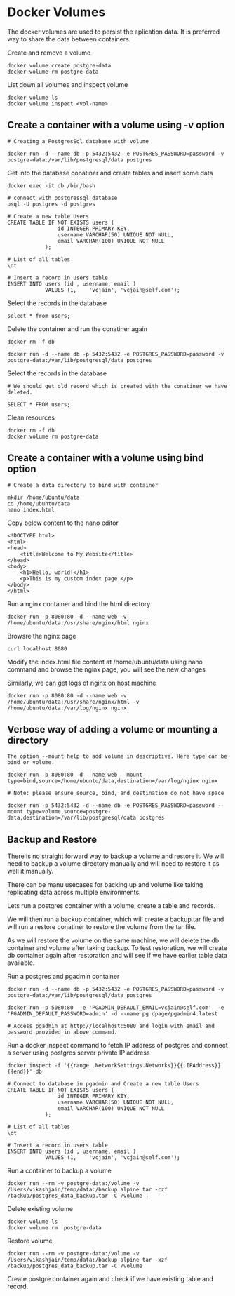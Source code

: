 # Docker Volumes

The docker volumes are used to persist the aplication data. It is preferred way to share the data between containers.

Create and remove a volume 
```
docker volume create postgre-data
docker volume rm postgre-data
```
List down all volumes and inspect volume
```
docker volume ls
docker volume inspect <vol-name>
```

## Create a container with a volume using -v option
```
# Creating a PostgresSql database with volume

docker run -d --name db -p 5432:5432 -e POSTGRES_PASSWORD=password -v postgre-data:/var/lib/postgresql/data postgres
```

Get into the database conatiner and create tables and insert some data

```
docker exec -it db /bin/bash

# connect with postgressql database
psql -U postgres -d postgres
```
```
# Create a new table Users
CREATE TABLE IF NOT EXISTS users (
                id INTEGER PRIMARY KEY,
                username VARCHAR(50) UNIQUE NOT NULL,
                email VARCHAR(100) UNIQUE NOT NULL
            );

# List of all tables
\dt

# Insert a record in users table
INSERT INTO users (id , username, email ) 
            VALUES (1,    'vcjain', 'vcjain@self.com');

```

Select the records in the database
```
select * from users;
```

Delete the container and run the conatiner again
```
docker rm -f db

docker run -d --name db -p 5432:5432 -e POSTGRES_PASSWORD=password -v postgre-data:/var/lib/postgresql/data postgres
```
Select the records in the database
```
# We should get old record which is created with the conatiner we have deleted.

SELECT * FROM users;
```

Clean resources
```
docker rm -f db
docker volume rm postgre-data
```

## Create a container with a volume using bind option

```
# Create a data directory to bind with container

mkdir /home/ubuntu/data
cd /home/ubuntu/data
nano index.html
```
Copy below content to the nano editor
```
<!DOCTYPE html>
<html>
<head>
    <title>Welcome to My Website</title>
</head>
<body>
    <h1>Hello, world!</h1>
    <p>This is my custom index page.</p>
</body>
</html>
```

Run a nginx container and bind the html directory
```
docker run -p 8080:80 -d --name web -v /home/ubuntu/data:/usr/share/nginx/html nginx
```

Browsre the nginx page
```
curl localhost:8080
```

Modify the index.html file content at /home/ubuntu/data using nano command and browse the nginx page, you will see the new changes

Similarly, we can get logs of nginx on host machine
```
docker run -p 8080:80 -d --name web -v /home/ubuntu/data:/usr/share/nginx/html -v /home/ubuntu/data:/var/log/nginx nginx
```

## Verbose way of adding a volume or mounting a directory

```
The option --mount help to add volume in descriptive. Here type can be bind or volume.

docker run -p 8080:80 -d --name web --mount type=bind,source=/home/ubuntu/data,destination=/var/log/nginx nginx

# Note: please ensure source, bind, and destination do not have space

docker run -p 5432:5432 -d --name db -e POSTGRES_PASSWORD=password --mount type=volume,source=postgre-data,destination=/var/lib/postgresql/data postgres

```

## Backup and Restore

There is no straight forward way to backup a volume and restore it. We will need to backup a volume directory manually and will need to restore it as well it manually. 

There can be manu usecases for backing up and volume like taking  replicating data across multiple environments.

Lets run a postgres container with a volume, create a table and records. 

We will then run a backup container, which will create a backup tar file and will run a restore conatiner to restore the volume from the tar file. 

As we will restore the volume on the same machine, we will delete the db container and volume after taking backup. To test restoration, we will create db container again after restoration and will see if we have earlier table data available.

Run a postgres and pgadmin container
```
docker run -d --name db -p 5432:5432 -e POSTGRES_PASSWORD=password -v postgre-data:/var/lib/postgresql/data postgres

docker run -p 5080:80  -e 'PGADMIN_DEFAULT_EMAIL=vcjain@self.com'  -e 'PGADMIN_DEFAULT_PASSWORD=admin' -d --name pg dpage/pgadmin4:latest

# Access pgadmin at http://localhost:5080 and login with email and password provided in above command.
```

Run a docker inspect command to fetch IP address of postgres and connect a server using postgres server private IP address
```
docker inspect -f '{{range .NetworkSettings.Networks}}{{.IPAddress}}{{end}}' db

# Connect to database in pgadmin and Create a new table Users
CREATE TABLE IF NOT EXISTS users (
                id INTEGER PRIMARY KEY,
                username VARCHAR(50) UNIQUE NOT NULL,
                email VARCHAR(100) UNIQUE NOT NULL
            );

# List of all tables
\dt

# Insert a record in users table
INSERT INTO users (id , username, email ) 
            VALUES (1,    'vcjain', 'vcjain@self.com');
```

Run a container to backup a volume
```
docker run --rm -v postgre-data:/volume -v /Users/vikashjain/temp/data:/backup alpine tar -czf /backup/postgres_data_backup.tar -C /volume .
```

Delete existing volume
```
docker volume ls
docker volume rm  postgre-data
````

Restore volume
```
docker run --rm -v postgre-data:/volume -v  /Users/vikashjain/temp/data:/backup alpine tar -xzf /backup/postgres_data_backup.tar -C /volume
```

Create postgre container again and check if we have existing table and record.
